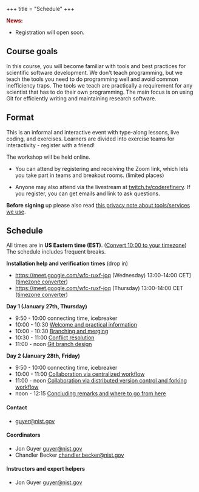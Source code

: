+++
title = "Schedule"
+++

<div class="alert alert-info">
<span style="color:darkred;font-weight:bold">News:</span>

* Registration will open soon.

</div>

## Course goals

In this course, you will become familiar with tools and best practices
for scientific software development.  We don't teach programming, but we teach the tools you need
to do programming well and avoid common inefficiency traps.
The tools we teach are
practically a requirement for any scientist that has to do their own programming. The main
focus is on using Git for efficiently writing and maintaining research
software.

## Format

This is an informal and interactive event with type-along lessons,
live coding, and exercises. Learners are divided into exercise teams for
interactivity - register with a friend! 

The workshop will be held online.

* You can attend by registering and
  receiving the Zoom link, which lets you take part in teams and
  breakout rooms. (limited places)

* Anyone may also attend via the livestream at
  [twitch.tv/coderefinery](https://twitch.tv/coderefinery).  If you
  register, you can get emails and link to ask questions.

**Before signing** up please also read
[this privacy note about tools/services we use](requirements/#privacy-and-tools-online-services).


## Schedule

All times are in **US Eastern time (EST)**. ([Convert 10:00 to
your timezone](https://arewemeetingyet.com/America/New_York/2022-01-27/10:00))
The schedule includes frequent breaks.

**Installation help and verification times** (drop in)
- https://meet.google.com/wfc-ruxf-joq (Wednesday) 13:00-14:00 CET] ([timezone converter](https://arewemeetingyet.com/America/New_York/2022-01-25/13:00))
- https://meet.google.com/wfc-ruxf-joq (Thursday) 13:00-14:00 CET   ([timezone converter](https://arewemeetingyet.com/America/New_York/2022-01-26/13:00))

**Day 1 (January 27th, Thursday)**
- 9:50 - 10:00 connecting time, icebreaker
- 10:00 - 10:30
  [Welcome and practical information](https://github.com/coderefinery/workshop-intro/blob/master/README.md)
- 10:00 - 10:30
  [Branching and merging](https://coderefinery.github.io/git-intro/06-branches/)
- 10:30 - 11:00
  [Conflict resolution](https://coderefinery.github.io/git-intro/08-conflicts/)
- 11:00 - noon
  [Git branch design](https://coderefinery.github.io/git-branch-design/)

**Day 2 (January 28th, Friday)**
- 9:50 - 10:00 connecting time, icebreaker
- 10:00 - 11:00
  [Collaboration via centralized workflow](https://coderefinery.github.io/git-collaborative/02-centralized/)
- 11:00 - noon
  [Collaboration via distributed version control and forking workflow](https://coderefinery.github.io/git-collaborative/03-distributed/)
- noon - 12:15
  [Concluding remarks and where to go from here](https://github.com/coderefinery/workshop-outro/blob/master/README.md)


#### Contact

- <guyer@nist.gov>

#### Coordinators

- Jon Guyer <guyer@nist.gov>
- Chandler Becker <chandler.becker@nist.gov>


#### Instructors and expert helpers

- Jon Guyer <guyer@nist.gov>

